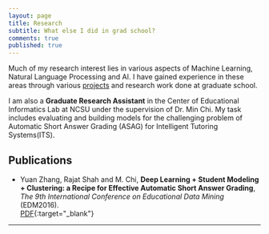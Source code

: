 ```yaml
---
layout: page
title: Research
subtitle: What else I did in grad school?
comments: true
published: true
---
```

Much of my research interest lies in various aspects of Machine Learning, Natural Language Processing and AI. I have gained experience in these areas through various [projects](http://shahrajat.com/projects/) and research work done at graduate school.

I am also a __Graduate Research Assistant__ in the Center of Educational Informatics Lab at NCSU under the supervision of Dr. Min Chi. My task includes evaluating and building models for the challenging problem of Automatic Short Answer Grading (ASAG) for Intelligent Tutoring Systems(ITS). 

## Publications

- Yuan Zhang, Rajat Shah and M. Chi, **Deep Learning + Student Modeling + Clustering: a Recipe for Effective Automatic Short Answer Grading**, _The 9th International Conference on Educational Data Mining_ (EDM2016). <br/>
[PDF](http://www.educationaldatamining.org/EDM2016/proceedings/paper_61.pdf){:target="_blank"}

---
